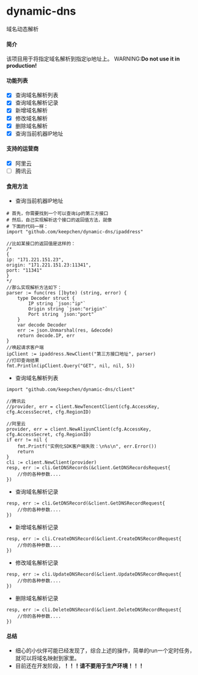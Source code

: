 # dynamic-dns
域名动态解析

#### 简介
该项目用于将指定域名解析到指定ip地址上。 
WARNING:**Do not use it in production!**

#### 功能列表
- [x] 查询域名解析列表
- [x] 查询域名解析记录
- [x] 新增域名解析
- [x] 修改域名解析
- [x] 删除域名解析
- [x] 查询当前机器IP地址

#### 支持的运营商
- [x] 阿里云
- [ ] 腾讯云

#### 食用方法
- 查询当前机器IP地址
```golang
# 首先，你需要找到一个可以查询ip的第三方接口
# 然后，自己实现解析这个接口的返回值方法，就像
# 下面的代码一样：
import "github.com/keepchen/dynamic-dns/ipaddress"

//比如某接口的返回值是这样的：
/*
{
ip: "171.221.151.23",
origin: "171.221.151.23:11341",
port: "11341"
}
*/
//那么实现解析方法如下：
parser := func(res []byte) (string, error) {
    type Decoder struct {
        IP string `json:"ip"`
        Origin string `json:"origin"`
        Port string `json:"port"`
    }
    var decode Decoder
    err := json.Unmarshal(res, &decode)
    return decode.IP, err
}
//唤起请求客户端
ipClient := ipaddress.NewClient("第三方接口地址", parser)
//打印查询结果
fmt.Println(ipClient.Query("GET", nil, nil, 5))
```

- 查询域名解析列表
```golang
import "github.com/keepchen/dynamic-dns/client"

//腾讯云
//provider, err = client.NewTencentClient(cfg.AccessKey, cfg.AccessSecret, cfg.RegionID)

//阿里云
provider, err = client.NewAliyunClient(cfg.AccessKey, cfg.AccessSecret, cfg.RegionID)
if err != nil {
    fmt.Printf("实例化SDK客户端失败：\n%s\n", err.Error())
    return
}
cli := client.NewClient(provider)
resp, err := cli.GetDNSRecords(&client.GetDNSRecordsRequest{
    //你的各种参数....
})
```

- 查询域名解析记录
```golang
resp, err := cli.GetDNSRecord(&client.GetDNSRecordRequest{
    //你的各种参数....
})
```

- 新增域名解析记录
```golang
resp, err := cli.CreateDNSRecord(&client.CreateDNSRecordRequest{
    //你的各种参数....
})
```

- 修改域名解析记录
```golang
resp, err := cli.UpdateDNSRecord(&client.UpdateDNSRecordRequest{
    //你的各种参数....
})
```

- 删除域名解析记录
```golang
resp, err := cli.DeleteDNSRecord(&client.DeleteDNSRecordRequest{
    //你的各种参数....
})
```

#### 总结
- 细心的小伙伴可能已经发现了，综合上述的操作，简单的run一个定时任务，就可以将域名映射到家里。
- 目前还在开发阶段，**！！！请不要用于生产环境！！！**